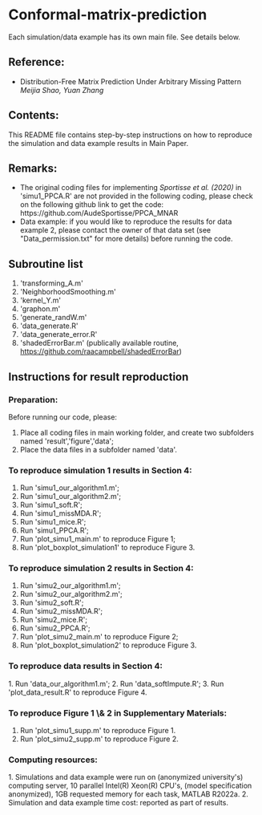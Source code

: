 # Conformal-matrix-prediction

Each simulation/data example has its own main file.  See details below.

<h2>Reference:</h2>

* Distribution-Free Matrix Prediction Under Arbitrary Missing Pattern <br />
<i>Meijia Shao, Yuan Zhang</i><br>


<h2>Contents:</h2>
This README file contains step-by-step instructions on how to reproduce the simulation and data example results in Main Paper.


<h2>Remarks:</h2>
<ul>
  <li> The original coding files for implementing <i>Sportisse et al. (2020)</i> in 'simu1_PPCA.R' are not provided in the following coding, please check on the following github link to get the code: 
https://github.com/AudeSportisse/PPCA_MNAR 
  <li> Data example: if you would like to reproduce the results for data example 2, please contact the owner of that data set (see "Data_permission.txt" for more details) before running the code.
</ul>


<h2>Subroutine list</h2>

1. 'transforming_A.m'
2. 'NeighborhoodSmoothing.m'
3. 'kernel_Y.m'
4. 'graphon.m'  
5. 'generate_randW.m'
6. 'data_generate.R'
7. 'data_generate_error.R'
8. 'shadedErrorBar.m'  (publically available routine, https://github.com/raacampbell/shadedErrorBar)



<h2>Instructions for result reproduction</h2>

<h3>Preparation:</h3>

Before running our code, please:

1. Place all coding files in main working folder, and create two subfolders named 'result','figure','data';
2. Place the data files in a subfolder named 'data'.

<h3>To reproduce simulation 1 results in Section 4:</h3>

1. Run 'simu1_our_algorithm1.m';
2. Run 'simu1_our_algorithm2.m';
3. Run 'simu1_soft.R';
4. Run 'simu1_missMDA.R';
5. Run 'simu1_mice.R';
6. Run 'simu1_PPCA.R';
7. Run 'plot_simu1_main.m' to reproduce Figure 1;
8. Run 'plot_boxplot_simulation1' to reproduce Figure 3.  


<h3>To reproduce simulation 2 results in Section 4:</h3>

1. Run 'simu2_our_algorithm1.m';
2. Run 'simu2_our_algorithm2.m';
3. Run 'simu2_soft.R';
4. Run 'simu2_missMDA.R';
5. Run 'simu2_mice.R';
6. Run 'simu2_PPCA.R';
7. Run 'plot_simu2_main.m' to reproduce Figure 2;
8. Run 'plot_boxplot_simulation2' to reproduce Figure 3. 

<h3>To reproduce data results in Section 4:</h3>
1. Run 'data_our_algorithm1.m';
2. Run 'data_softImpute.R';
3. Run 'plot_data_result.R' to reproduce Figure 4. 

<h3>To reproduce Figure 1 \& 2 in Supplementary Materials:</h3>

1. Run 'plot_simu1_supp.m' to reproduce Figure 1. 
2. Run 'plot_simu2_supp.m' to reproduce Figure 2. 

 <h3>Computing resources:</h3>
1. Simulations and data example were run on (anonymized university's) computing server, 10 parallel Intel(R) Xeon(R) CPU's, (model specification anonymized), 1GB requested memory for each task, MATLAB R2022a.
2. Simulation and data example time cost: reported as part of results.



